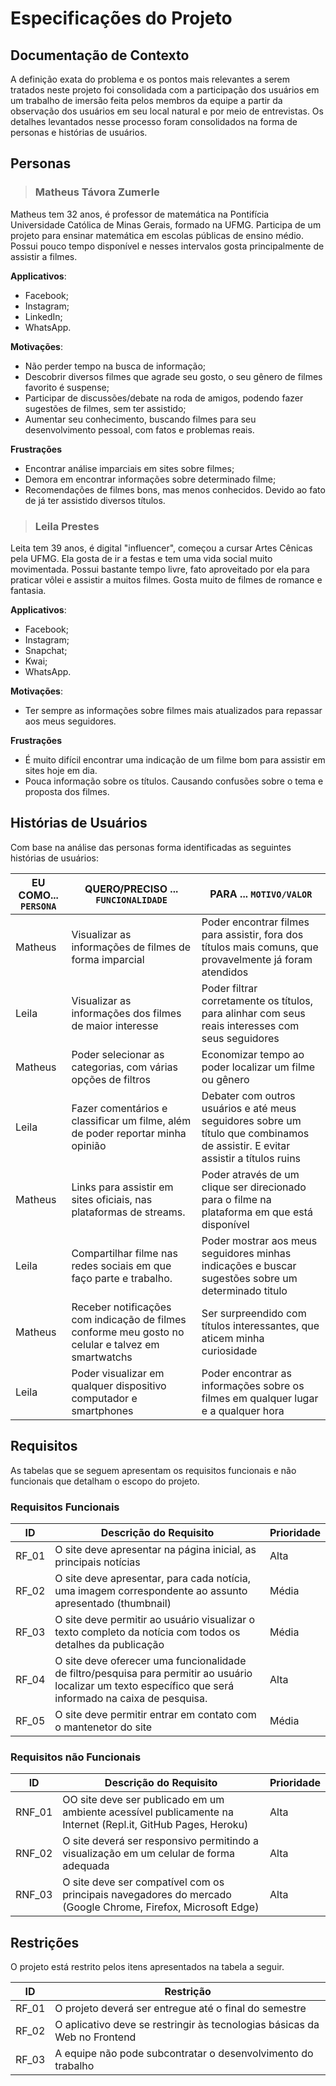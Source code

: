 # Especificações do Projeto

## Documentação de Contexto

A definição exata do problema e os pontos mais relevantes a serem tratados neste projeto foi consolidada com a participação dos usuários em um trabalho de imersão feita pelos membros da equipe a partir da observação dos usuários em seu local natural e por meio de entrevistas. Os detalhes levantados nesse processo foram consolidados na forma de personas e histórias de usuários.

## Personas

>### Matheus Távora Zumerle

Matheus tem 32 anos, é professor de matemática na Pontifícia Universidade Católica de Minas Gerais, formado na UFMG. Participa de um projeto para ensinar matemática em escolas públicas de ensino médio. Possui pouco tempo disponível e nesses intervalos gosta principalmente de assistir a filmes.

**Applicativos**:

- Facebook;
- Instagram;
- LinkedIn;
- WhatsApp.

**Motivações**:

- Não perder tempo na busca de informação;
- Descobrir diversos filmes que agrade seu gosto, o seu gênero de filmes favorito é suspense;
- Participar de discussões/debate na roda de amigos, podendo fazer sugestões de filmes, sem ter assistido;
- Aumentar seu conhecimento, buscando  filmes para seu desenvolvimento pessoal, com fatos e problemas reais.

**Frustrações**

- Encontrar análise imparciais em sites sobre filmes;
- Demora em encontrar informações sobre determinado filme;
- Recomendações de filmes bons, mas menos conhecidos. Devido ao fato de já ter assistido diversos títulos.

>### Leila Prestes

Leita tem 39 anos, é digital "influencer", começou a cursar Artes Cênicas pela UFMG. Ela gosta de ir a festas e tem uma vida social muito movimentada. Possui bastante tempo livre, fato aproveitado por ela para praticar vôlei e assistir a muitos filmes. Gosta muito de filmes de romance e fantasia.

**Applicativos**:

- Facebook;
- Instagram;
- Snapchat;
- Kwai;
- WhatsApp.

**Motivações**:

- Ter sempre as informações sobre filmes mais atualizados para repassar aos meus seguidores.

**Frustrações**

- É muito difícil encontrar uma indicação de um filme bom para assistir em sites hoje em dia.
- Pouca informação sobre os títulos. Causando confusões sobre o tema e proposta dos filmes.

## Histórias de Usuários

Com base na análise das personas forma identificadas as seguintes histórias de usuários:

|EU COMO... `PERSONA`|QUERO/PRECISO ... `FUNCIONALIDADE`|PARA ... `MOTIVO/VALOR` |
|--- |--- |--- |
|Matheus | Visualizar as informações de filmes de forma imparcial |Poder encontrar filmes para assistir, fora dos títulos mais comuns, que provavelmente já foram atendidos |
|Leila |Visualizar as informações dos filmes de maior interesse|Poder filtrar corretamente os títulos, para alinhar com seus reais interesses com seus seguidores|
|Matheus| Poder selecionar as categorias, com várias opções de filtros| Economizar tempo ao poder localizar um filme ou gênero |
|Leila|Fazer comentários e classificar um filme, além de poder reportar minha opinião|Debater com outros usuários e até meus seguidores sobre um título que combinamos de assistir. E evitar assistir a títulos ruins|
|Matheus|Links para assistir em sites oficiais, nas plataformas de streams.|Poder através de um clique ser direcionado para o filme na plataforma em que está disponível|
|Leila|Compartilhar filme nas redes sociais em que faço parte e trabalho.|Poder mostrar aos meus seguidores minhas indicações e buscar sugestões sobre um determinado titulo|
|Matheus|Receber notificações com indicação de filmes conforme meu gosto no celular e talvez em  smartwatchs|Ser surpreendido com títulos interessantes, que aticem minha curiosidade|
|Leila|Poder visualizar em qualquer dispositivo computador e smartphones|Poder encontrar as informações sobre os filmes em qualquer lugar e a qualquer hora|
## Requisitos

As tabelas que se seguem apresentam os requisitos funcionais e não funcionais que detalham o escopo do projeto.

### Requisitos Funcionais

| ID | Descrição do Requisito | Prioridade |
|-|-|-|
| RF_01 | O site deve apresentar na página inicial, as principais notícias | Alta |
|RF_02| O site deve apresentar, para cada notícia, uma imagem correspondente ao assunto apresentado (thumbnail) | Média |
|RF_03| O site deve permitir ao usuário visualizar o texto completo da notícia com todos os detalhes da publicação |Média|
|RF_04| O site deve oferecer uma funcionalidade de filtro/pesquisa para permitir ao usuário localizar um texto específico que será informado na caixa de pesquisa. |Alta|
|RF_05| O site deve permitir entrar em contato com o mantenetor do site |Média|


### Requisitos não Funcionais

|ID     | Descrição do Requisito  |Prioridade |
|-------|-------------------------|----|
|RNF_01| OO site deve ser publicado em um ambiente acessível publicamente na Internet (Repl.it, GitHub Pages, Heroku) | Alta | 
|RNF_02| O site deverá ser responsivo permitindo a visualização em um celular de forma adequada |  Alta |
|RNF_03|O site deve ser compatível com os principais navegadores do mercado (Google Chrome, Firefox, Microsoft Edge)|Alta|

## Restrições

O projeto está restrito pelos itens apresentados na tabela a seguir.

|ID| Restrição                                             |
|--|-------------------------------------------------------|
|RF_01| O projeto deverá ser entregue até o final do semestre |
|RF_02| O aplicativo deve se restringir às tecnologias básicas da Web no Frontend |
|RF_03| A equipe não pode subcontratar o desenvolvimento do trabalho|

